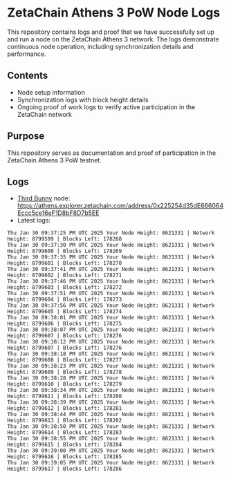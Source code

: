 # ZetaChain Athens 3 PoW Node Logs
This repository contains logs and proof that we have successfully set up and run a node on the ZetaChain Athens 3 network. The logs demonstrate continuous node operation, including synchronization details and performance.

## Contents
- Node setup information
- Synchronization logs with block height details
- Ongoing proof of work logs to verify active participation in the ZetaChain network

## Purpose
This repository serves as documentation and proof of participation in the ZetaChain Athens 3 PoW testnet.

## Logs

- [Third Bunny](https://thirdbunny.xyz/) node: https://athens.explorer.zetachain.com/address/0x225254d35dE666064Eccc5ce16eF1D8bF8D7b5EE
- Latest logs:
```
Thu Jan 30 09:37:25 PM UTC 2025 Your Node Height: 8621331 | Network Height: 8799599 | Blocks Left: 178268
Thu Jan 30 09:37:30 PM UTC 2025 Your Node Height: 8621331 | Network Height: 8799600 | Blocks Left: 178269
Thu Jan 30 09:37:35 PM UTC 2025 Your Node Height: 8621331 | Network Height: 8799601 | Blocks Left: 178270
Thu Jan 30 09:37:41 PM UTC 2025 Your Node Height: 8621331 | Network Height: 8799602 | Blocks Left: 178271
Thu Jan 30 09:37:46 PM UTC 2025 Your Node Height: 8621331 | Network Height: 8799603 | Blocks Left: 178272
Thu Jan 30 09:37:51 PM UTC 2025 Your Node Height: 8621331 | Network Height: 8799604 | Blocks Left: 178273
Thu Jan 30 09:37:56 PM UTC 2025 Your Node Height: 8621331 | Network Height: 8799605 | Blocks Left: 178274
Thu Jan 30 09:38:01 PM UTC 2025 Your Node Height: 8621331 | Network Height: 8799606 | Blocks Left: 178275
Thu Jan 30 09:38:07 PM UTC 2025 Your Node Height: 8621331 | Network Height: 8799607 | Blocks Left: 178276
Thu Jan 30 09:38:12 PM UTC 2025 Your Node Height: 8621331 | Network Height: 8799607 | Blocks Left: 178276
Thu Jan 30 09:38:18 PM UTC 2025 Your Node Height: 8621331 | Network Height: 8799608 | Blocks Left: 178277
Thu Jan 30 09:38:23 PM UTC 2025 Your Node Height: 8621331 | Network Height: 8799609 | Blocks Left: 178278
Thu Jan 30 09:38:28 PM UTC 2025 Your Node Height: 8621331 | Network Height: 8799610 | Blocks Left: 178279
Thu Jan 30 09:38:34 PM UTC 2025 Your Node Height: 8621331 | Network Height: 8799611 | Blocks Left: 178280
Thu Jan 30 09:38:39 PM UTC 2025 Your Node Height: 8621331 | Network Height: 8799612 | Blocks Left: 178281
Thu Jan 30 09:38:44 PM UTC 2025 Your Node Height: 8621331 | Network Height: 8799613 | Blocks Left: 178282
Thu Jan 30 09:38:50 PM UTC 2025 Your Node Height: 8621331 | Network Height: 8799614 | Blocks Left: 178283
Thu Jan 30 09:38:55 PM UTC 2025 Your Node Height: 8621331 | Network Height: 8799615 | Blocks Left: 178284
Thu Jan 30 09:39:00 PM UTC 2025 Your Node Height: 8621331 | Network Height: 8799616 | Blocks Left: 178285
Thu Jan 30 09:39:05 PM UTC 2025 Your Node Height: 8621331 | Network Height: 8799617 | Blocks Left: 178286
```
